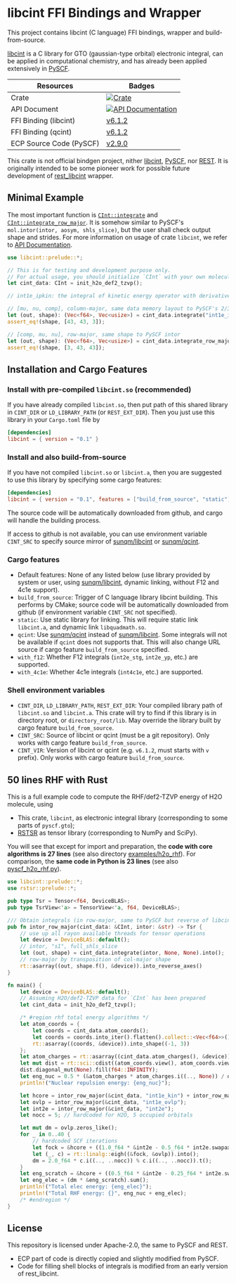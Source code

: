 # libcint FFI Bindings and Wrapper

This project contains libcint (C language) FFI bindings, wrapper and build-from-source.

[libcint](https://github.com/sunqm/libcint) is a C library for GTO (gaussian-type orbital) electronic integral, can be applied in computational chemistry, and has already been applied extensively in [PySCF](https://github.com/pyscf/pyscf).

| Resources | Badges |
|--|--|
| Crate | [![Crate](https://img.shields.io/crates/v/libcint.svg)](https://crates.io/crates/libcint) |
| API Document | [![API Documentation](https://docs.rs/libcint/badge.svg)](https://docs.rs/libcint) |
| FFI Binding (libcint) | [v6.1.2](https://github.com/sunqm/libcint/tree/v6.1.2) |
| FFI Binding (qcint) | [v6.1.2](https://github.com/sunqm/qcint/tree/v6.1.2) |
| ECP Source Code (PySCF) | [v2.9.0](https://github.com/pyscf/pyscf/tree/v2.9.0) |

This crate is not official bindgen project, nither [libcint](https://github.com/sunqm/libcint), [PySCF](https://github.com/pyscf/pyscf), nor [REST](https://gitee.com/RESTGroup/rest). It is originally intended to be some pioneer work for possible future development of [rest_libcint](https://gitee.com/RESTGroup/rest_libcint) wrapper.

## Minimal Example

The most important function is [`CInt::integrate`](https://docs.rs/libcint/latest/libcint/cint/struct.CInt.html#method.integrate) and [`CInt::integrate_row_major`](https://docs.rs/libcint/latest/libcint/cint/struct.CInt.html#method.integrate_row_major). It is somehow similar to PySCF's `mol.intor(intor, aosym, shls_slice)`, but the user shall check output shape and strides. For more information on usage of crate `libcint`, we refer to [API Documentation](https://docs.rs/libcint).

```rust
use libcint::prelude::*;

// This is for testing and development purpose only.
// For actual usage, you should initialize `CInt` with your own molecule data.
let cint_data: CInt = init_h2o_def2_tzvp();

// int1e_ipkin: the integral of kinetic energy operator with derivative on the first orbital

// [mu, nu, comp], column-major, same data memory layout to PySCF's 2/3-center intor
let (out, shape): (Vec<f64>, Vec<usize>) = cint_data.integrate("int1e_ipkin", None, None).into();
assert_eq!(shape, [43, 43, 3]);

// [comp, mu, nu], row-major, same shape to PySCF intor
let (out, shape): (Vec<f64>, Vec<usize>) = cint_data.integrate_row_major("int1e_ipkin", None, None).into();
assert_eq!(shape, [3, 43, 43]);
```

## Installation and Cargo Features

### Install with pre-compiled `libcint.so` (recommended)

If you have already compiled `libcint.so`, then put path of this shared library in `CINT_DIR` or `LD_LIBRARY_PATH` (or `REST_EXT_DIR`). Then you just use this library in your `Cargo.toml` file by

```toml
[dependencies]
libcint = { version = "0.1" }
```

### Install and also build-from-source

If you have not compiled `libcint.so` or `libcint.a`, then you are suggested to use this library by specifying some cargo features:

```toml
[dependencies]
libcint = { version = "0.1", features = ["build_from_source", "static"] }
```

The source code will be automatically downloaded from github, and cargo will handle the building process.

If access to github is not available, you can use environment variable `CINT_SRC` to specify source mirror of [sunqm/libcint](https://github.com/sunqm/libcint) or [sunqm/qcint](https://github.com/sunqm/qcint).

### Cargo features

- Default features: None of any listed below (use library provided by system or user, using [sunqm/libcint](https://github.com/sunqm/libcint), dynamic linking, without F12 and 4c1e support).
- `build_from_source`: Trigger of C language library libcint building. This performs by CMake; source code will be automatically downloaded from github (if environment variable `CINT_SRC` not specified).
- `static`: Use static library for linking. This will require static link `libcint.a`, and dynamic link `libquadmath.so`.
- `qcint`: Use [sunqm/qcint](https://github.com/sunqm/qcint) instead of [sunqm/libcint](https://github.com/sunqm/libcint). Some integrals will not be available if `qcint` does not supports that. This will also change URL source if cargo feature `build_from_source` specified.
- `with_f12`: Whether F12 integrals (`int2e_stg`, `int2e_yp`, etc.) are supported.
- `with_4c1e`: Whether 4c1e integrals (`int4c1e`, etc.) are supported. 

### Shell environment variables

- `CINT_DIR`, `LD_LIBRARY_PATH`, `REST_EXT_DIR`: Your compiled library path of `libcint.so` and `libcint.a`. This crate will try to find if this library is in directory root, or `directory_root/lib`. May override the library built by cargo feature `build_from_source`.
- `CINT_SRC`: Source of libcint or qcint (must be a git repository). Only works with cargo feature `build_from_source`.
- `CINT_VIR`: Version of libcint or qcint (e.g. `v6.1.2`, must starts with `v` prefix). Only works with cargo feature `build_from_source`.

## 50 lines RHF with Rust

This is a full example code to compute the RHF/def2-TZVP energy of H2O molecule, using
- This crate, `libcint`, as electronic integral library (corresponding to some parts of `pyscf.gto`);
- [RSTSR](https://github.com/RESTGroup/rstsr) as tensor library (corresponding to NumPy and SciPy).

You will see that except for import and preparation, the **code with core algorithms is 27 lines** (see also directory [examples/h2o_rhf](examples/h2o_rhf)). For comparison, the **same code in Python is 23 lines** (see also [pyscf_h2o_rhf.py](libcint/scripts/pyscf_h2o_rhf.py)).

```rust
use libcint::prelude::*;
use rstsr::prelude::*;

pub type Tsr = Tensor<f64, DeviceBLAS>;
pub type TsrView<'a> = TensorView<'a, f64, DeviceBLAS>;

/// Obtain integrals (in row-major, same to PySCF but reverse of libcint)
pub fn intor_row_major(cint_data: &CInt, intor: &str) -> Tsr {
    // use up all rayon available threads for tensor operations
    let device = DeviceBLAS::default();
    // intor, "s1", full_shls_slice
    let (out, shape) = cint_data.integrate(intor, None, None).into();
    // row-major by transposition of col-major shape
    rt::asarray((out, shape.f(), &device)).into_reverse_axes()
}

fn main() {
    let device = DeviceBLAS::default();
    // Assuming H2O/def2-TZVP data for `CInt` has been prepared
    let cint_data = init_h2o_def2_tzvp();

    /* #region rhf total energy algorithms */
    let atom_coords = {
        let coords = cint_data.atom_coords();
        let coords = coords.into_iter().flatten().collect::<Vec<f64>>();
        rt::asarray((coords, &device)).into_shape((-1, 3))
    };
    let atom_charges = rt::asarray((cint_data.atom_charges(), &device));
    let mut dist = rt::sci::cdist((atom_coords.view(), atom_coords.view()));
    dist.diagonal_mut(None).fill(f64::INFINITY);
    let eng_nuc = 0.5 * (&atom_charges * atom_charges.i((.., None)) / dist).sum();
    println!("Nuclear repulsion energy: {eng_nuc}");

    let hcore = intor_row_major(&cint_data, "int1e_kin") + intor_row_major(&cint_data, "int1e_nuc");
    let ovlp = intor_row_major(&cint_data, "int1e_ovlp");
    let int2e = intor_row_major(&cint_data, "int2e");
    let nocc = 5; // hardcoded for H2O, 5 occupied orbitals

    let mut dm = ovlp.zeros_like();
    for _ in 0..40 {
        // hardcoded SCF iterations
        let fock = &hcore + ((1.0_f64 * &int2e - 0.5_f64 * int2e.swapaxes(1, 2)) * &dm).sum_axes([-1, -2]);
        let (_, c) = rt::linalg::eigh((&fock, &ovlp)).into();
        dm = 2.0_f64 * c.i((.., ..nocc)) % c.i((.., ..nocc)).t();
    }
    let eng_scratch = &hcore + ((0.5_f64 * &int2e - 0.25_f64 * int2e.swapaxes(1, 2)) * &dm).sum_axes([-1, -2]);
    let eng_elec = (dm * &eng_scratch).sum();
    println!("Total elec energy: {eng_elec}");
    println!("Total RHF energy: {}", eng_nuc + eng_elec);
    /* #endregion */
}
```

## License

This repository is licensed under Apache-2.0, the same to PySCF and REST.

- ECP part of code is directly copied and slightly modified from PySCF.
- Code for filling shell blocks of integrals is modified from an early version of rest_libcint.
